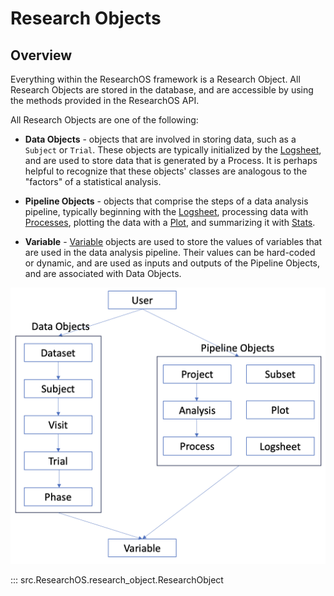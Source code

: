 # Research Objects

## Overview
Everything within the ResearchOS framework is a Research Object. All Research Objects are stored in the database, and are accessible by using the methods provided in the ResearchOS API.

All Research Objects are one of the following:

- **Data Objects** - objects that are involved in storing data, such as a `Subject` or `Trial`. These objects are typically initialized by the [Logsheet](../Research%20Objects/Pipeline%20Objects/logsheet.md), and are used to store data that is generated by a Process. It is perhaps helpful to recognize that these objects' classes are analogous to the "factors" of a statistical analysis.

- **Pipeline Objects** - objects that comprise the steps of a data analysis pipeline, typically beginning with the [Logsheet](../Research%20Objects/Pipeline%20Objects/logsheet.md), processing data with [Processes](../Research%20Objects/Pipeline%20Objects/process.md), plotting the data with a [Plot](../Research%20Objects/Pipeline%20Objects/plot.md), and summarizing it with [Stats](../Research%20Objects/Pipeline%20Objects/stats.md).

- **Variable** - [Variable](variable.md) objects are used to store the values of variables that are used in the data analysis pipeline. Their values can be hard-coded or dynamic, and are used as inputs and outputs of the Pipeline Objects, and are associated with Data Objects.

![Research Object Class Hierarchy](research_objects_class_hierarchy.png)

::: src.ResearchOS.research_object.ResearchObject